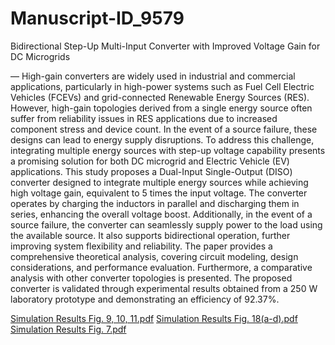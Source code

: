 # Manuscript-ID_9579
Bidirectional Step-Up Multi-Input Converter with Improved Voltage Gain for DC Microgrids


— High-gain converters are widely used in industrial and commercial applications, particularly in high-power systems such as Fuel Cell Electric Vehicles (FCEVs) and grid-connected Renewable Energy Sources (RES). However, high-gain topologies derived from a single energy source often suffer from reliability issues in RES applications due to increased component stress and device count. In the event of a source failure, these designs can lead to energy supply disruptions. To address this challenge, integrating multiple energy sources with step-up voltage capability presents a promising solution for both DC microgrid and Electric Vehicle (EV) applications. This study proposes a Dual-Input Single-Output (DISO) converter designed to integrate multiple energy sources while achieving high voltage gain, equivalent to 5 times the input voltage. The converter operates by charging the inductors in parallel and discharging them in series, enhancing the overall voltage boost. Additionally, in the event of a source failure, the converter can seamlessly supply power to the load using the available source. It also supports bidirectional operation, further improving system flexibility and reliability. The paper provides a comprehensive theoretical analysis, covering circuit modeling, design considerations, and performance evaluation. Furthermore, a comparative analysis with other converter topologies is presented. The proposed converter is validated through experimental results obtained from a 250 W laboratory prototype and demonstrating an efficiency of 92.37%.


[Simulation Results Fig.  9, 10, 11.pdf](https://github.com/user-attachments/files/19752095/Simulation.Results.Fig.9.10.11.pdf)
[Simulation Results Fig. 18(a-d).pdf](https://github.com/user-attachments/files/19752094/Simulation.Results.Fig.18.a-d.pdf)
[Simulation Results Fig. 7.pdf](https://github.com/user-attachments/files/19752091/Simulation.Results.Fig.7.pdf)
